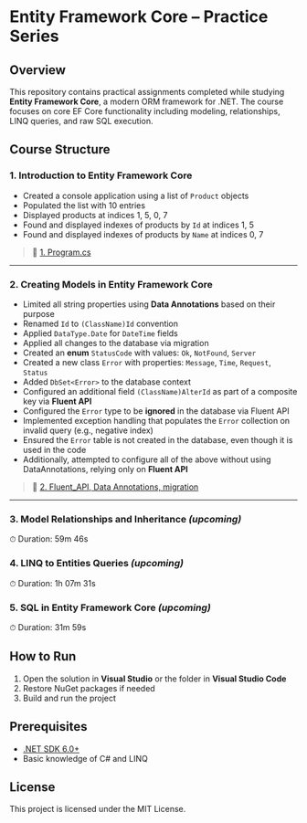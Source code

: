 # Entity Framework Core – Practice Series

## Overview

This repository contains practical assignments completed while studying **Entity Framework Core**, a modern ORM framework for .NET. The course focuses on core EF Core functionality including modeling, relationships, LINQ queries, and raw SQL execution.

## Course Structure

### 1. Introduction to Entity Framework Core
- Created a console application using a list of `Product` objects
- Populated the list with 10 entries
- Displayed products at indices 1, 5, 0, 7
- Found and displayed indexes of products by `Id` at indices 1, 5
- Found and displayed indexes of products by `Name` at indices 0, 7

> 📄 [1. Program.cs](./1.Introduction_to_Entity_Framework_Core)
---


### 2. Creating Models in Entity Framework Core
- Limited all string properties using **Data Annotations** based on their purpose
- Renamed `Id` to `(ClassName)Id` convention
- Applied `DataType.Date` for `DateTime` fields
- Applied all changes to the database via migration
- Created an **enum** `StatusCode` with values: `Ok`, `NotFound`, `Server`
- Created a new class `Error` with properties: `Message`, `Time`, `Request`, `Status`
- Added `DbSet<Error>` to the database context
- Configured an additional field `(ClassName)AlterId` as part of a composite key via **Fluent API**
- Configured the `Error` type to be **ignored** in the database via Fluent API
- Implemented exception handling that populates the `Error` collection on invalid query (e.g., negative index)
- Ensured the `Error` table is not created in the database, even though it is used in the code
- Additionally, attempted to configure all of the above without using DataAnnotations, relying only on **Fluent API**

> 📄 [2. Fluent_API, Data Annotations, migration](./2.Fluent_API,Data%20Annotations,migration)
---


### 3. Model Relationships and Inheritance *(upcoming)*
⏱ Duration: 59m 46s

### 4. LINQ to Entities Queries *(upcoming)*
⏱ Duration: 1h 07m 31s

### 5. SQL in Entity Framework Core *(upcoming)*
⏱ Duration: 31m 59s

## How to Run

1. Open the solution in **Visual Studio** or the folder in **Visual Studio Code**
2. Restore NuGet packages if needed
3. Build and run the project

## Prerequisites

- [.NET SDK 6.0+](https://dotnet.microsoft.com/download)
- Basic knowledge of C# and LINQ

## License

This project is licensed under the MIT License.
